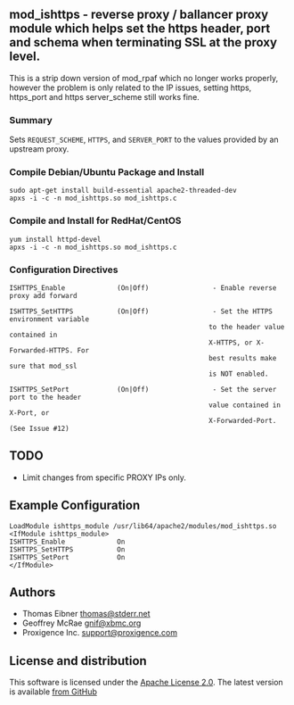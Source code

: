 ## mod_ishttps - reverse proxy / ballancer proxy module which helps set the https header, port and schema when terminating SSL at the proxy level.

This is a strip down version of mod_rpaf which no longer works properly, however the problem is only related to the IP issues, setting https, https_port and https server_scheme still works fine.

### Summary

Sets `REQUEST_SCHEME`, `HTTPS`, and `SERVER_PORT` to the values provided by an upstream proxy.

### Compile Debian/Ubuntu Package and Install

    sudo apt-get install build-essential apache2-threaded-dev
    apxs -i -c -n mod_ishttps.so mod_ishttps.c   

### Compile and Install for RedHat/CentOS

    yum install httpd-devel
    apxs -i -c -n mod_ishttps.so mod_ishttps.c

### Configuration Directives

    ISHTTPS_Enable             (On|Off)                - Enable reverse proxy add forward

    ISHTTPS_SetHTTPS           (On|Off)                - Set the HTTPS environment variable
                                                      to the header value contained in
                                                      X-HTTPS, or X-Forwarded-HTTPS. For
                                                      best results make sure that mod_ssl
                                                      is NOT enabled.

    ISHTTPS_SetPort            (On|Off)                - Set the server port to the header
                                                      value contained in X-Port, or
                                                      X-Forwarded-Port. (See Issue #12)

## TODO
- Limit changes from specific PROXY IPs only.

## Example Configuration

    LoadModule ishttps_module /usr/lib64/apache2/modules/mod_ishttps.so
    <IfModule ishttps_module>
    ISHTTPS_Enable             On
    ISHTTPS_SetHTTPS           On
    ISHTTPS_SetPort            On
    </IfModule>


## Authors

* Thomas Eibner <thomas@stderr.net>
* Geoffrey McRae <gnif@xbmc.org>
* Proxigence Inc. <support@proxigence.com>

## License and distribution

This software is licensed under the [Apache License 2.0](http://www.apache.org/licenses/LICENSE-2.0). The
latest version is available [from GitHub](http://github.com/gnif/mod_rpaf)
